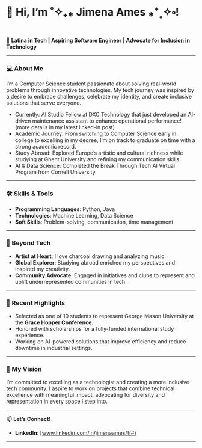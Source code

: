 # 👋 Hi, I’m ˚✧₊⁎ **Jimena Ames** ⁎⁺˳✧༚!  

🌟 **Latina in Tech | Aspiring Software Engineer | Advocate for Inclusion in Technology**

---

### 💻 About Me  

I’m a Computer Science student passionate about solving real-world problems through innovative technologies. My tech journey was inspired by a desire to embrace challenges, celebrate my identity, and create inclusive solutions that serve everyone.  

- Currently: AI Studio Fellow at DXC Technology that just developed an AI-driven maintenance assistant to enhance operational performance! (more details in my latest linked-in post)  
- Academic Journey: From switching to Computer Science early in college to excelling in my degree, I’m on track to graduate on time with a strong academic record.  
- Study Abroad: Explored Europe’s artistic and cultural richness while studying at Ghent University and refining my communication skills.  
- AI & Data Science: Completed the Break Through Tech AI Virtual Program from Cornell University.  

---

### 🛠️ Skills & Tools  

- **Programming Languages**: Python, Java  
- **Technologies**: Machine Learning, Data Science  
- **Soft Skills**: Problem-solving, communication, time management  

---

### 🎤 Beyond Tech  

- **Artist at Heart**: I love charcoal drawing and analyzing music.  
- **Global Explorer**: Studying abroad enriched my perspectives and inspired my creativity.  
- **Community Advocate**: Engaged in initiatives and clubs to represent and uplift underrepresented communities in tech.  

---

### 🚀 Recent Highlights  

- Selected as one of 10 students to represent George Mason University at the **Grace Hopper Conference**.  
- Honored with scholarships for a fully-funded international study experience.  
- Working on AI-powered solutions that improve efficiency and reduce downtime in industrial settings.  

---

### 🌟 My Vision  

I’m committed to excelling as a technologist and creating a more inclusive tech community. I aspire to work on projects that combine technical excellence with meaningful impact, advocating for diversity and representation in every space I step into.  

---

📫 **Let’s Connect!**  
- **LinkedIn**: [www.linkedin.com/in/jimenaames/](#)  

---
